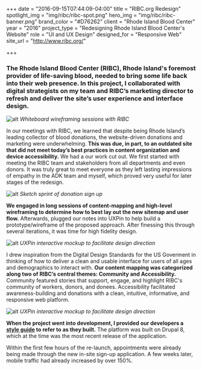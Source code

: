 +++
date = "2016-09-15T07:44:09-04:00"
title = "RIBC.org Redesign"
spotlight_img = "img/ribc/ribc-spot.png"
hero_img = "img/ribc/ribc-banner.png"
brand_color = "#D76262"
client = "Rhode Island Blood Center"
year = "2016"
project_type = "Redesigning Rhode Island Blood Center's Website"
role = "UI and UX Design"
designed_for = "Responsive Web"
site_url = "http://www.ribc.org/"

+++

### The Rhode Island Blood Center (RIBC), Rhode Island's foremost provider of life-saving blood, needed to bring some life back into their web presence. In this project, I collaborated with digital strategists on my team and RIBC’s marketing director to refresh and deliver the site’s user experience and interface design.

![alt](/img/ribc/ribc-whiteboards.jpg) *Whiteboard wireframing sessions with RIBC*

In our meetings with RIBC, we learned that despite being Rhode Island’s leading collector of blood donations, the website-driven donations and marketing were underwhelming. **This was due, in part, to an outdated site that did not meet today’s best practices in content organization and device accessibility.** We had a our work cut out. We first started with meeting the RIBC team and stakeholders from all departments and even donors. It was truly great to meet everyone as they left lasting impressions of empathy in the ADK team and myself, which proved very useful for later stages of the redesign.

![alt](/img/ribc/sketch-sprint.jpg) *Sketch sprint of donation sign up*

**We engaged in long sessions of content-mapping and high-level wireframing to determine how to best lay out the new sitemap and user flow.** Afterwards, plugged our notes into UXPin to help build a prototype/wireframe of the proposed approach. After finessing this through several iterations, it was time for high fidelity design.

![alt](/img/ribc/uxpin.jpg) *UXPin interactive mockup to facilitate design direction*

I drew inspiration from the Digital Design Standards for the US Goverment in thinking of how to deliver a clean and usable interface for users of all ages and demographics to interact with. **Our content mapping was categorized along two of RIBC’s central themes: Community and Accessibility.** Community featured stories that support, engage, and highlight RIBC's community of workers, donors, and donees. Accessibility facilitated awareness-building and donations with a clean, intuitive, informative, and responsive web platform.

![alt](/img/ribc/ribc-why-give.jpg) *UXPin interactive mockup to facilitate design direction*

**When the project went into development, I provided our developers a [style guide](/img/ribc/RIBC-style-guide.jpg) to refer to as they built.** The platform was built on Drupal 8, which at the time was the most recent release of the application.

Within the first few hours of the re-launch, appointments were already being made through the new in-site sign-up application. A few weeks later, mobile traffic had already increased by over 150%.
